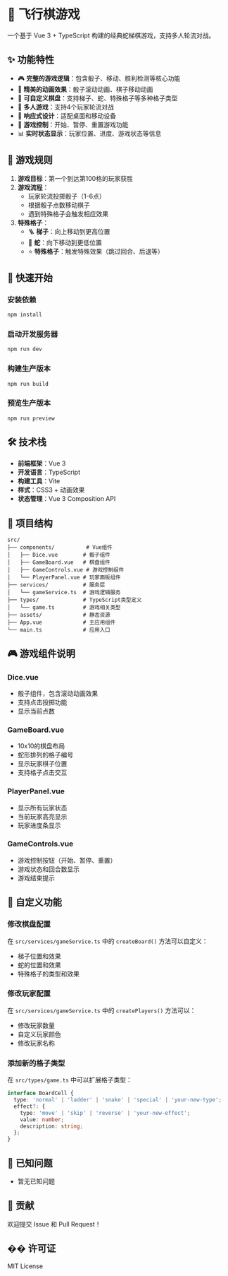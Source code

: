 # 🎲 飞行棋游戏

一个基于 Vue 3 + TypeScript 构建的经典蛇梯棋游戏，支持多人轮流对战。

## ✨ 功能特性

- 🎮 **完整的游戏逻辑**：包含骰子、移动、胜利检测等核心功能
- 🎨 **精美的动画效果**：骰子滚动动画、棋子移动动画
- 🎯 **可自定义棋盘**：支持梯子、蛇、特殊格子等多种格子类型
- 👥 **多人游戏**：支持4个玩家轮流对战
- 📱 **响应式设计**：适配桌面和移动设备
- 🎪 **游戏控制**：开始、暂停、重置游戏功能
- 📊 **实时状态显示**：玩家位置、进度、游戏状态等信息

## 🎯 游戏规则

1. **游戏目标**：第一个到达第100格的玩家获胜
2. **游戏流程**：
   - 玩家轮流投掷骰子（1-6点）
   - 根据骰子点数移动棋子
   - 遇到特殊格子会触发相应效果
3. **特殊格子**：
   - 🪜 **梯子**：向上移动到更高位置
   - 🐍 **蛇**：向下移动到更低位置
   - ⭐ **特殊格子**：触发特殊效果（跳过回合、后退等）

## 🚀 快速开始

### 安装依赖

```bash
npm install
```

### 启动开发服务器

```bash
npm run dev
```

### 构建生产版本

```bash
npm run build
```

### 预览生产版本

```bash
npm run preview
```

## 🛠️ 技术栈

- **前端框架**：Vue 3
- **开发语言**：TypeScript
- **构建工具**：Vite
- **样式**：CSS3 + 动画效果
- **状态管理**：Vue 3 Composition API

## 📁 项目结构

```
src/
├── components/          # Vue组件
│   ├── Dice.vue        # 骰子组件
│   ├── GameBoard.vue   # 棋盘组件
│   ├── GameControls.vue # 游戏控制组件
│   └── PlayerPanel.vue # 玩家面板组件
├── services/           # 服务层
│   └── gameService.ts  # 游戏逻辑服务
├── types/              # TypeScript类型定义
│   └── game.ts         # 游戏相关类型
├── assets/             # 静态资源
├── App.vue             # 主应用组件
└── main.ts             # 应用入口
```

## 🎮 游戏组件说明

### Dice.vue
- 骰子组件，包含滚动动画效果
- 支持点击投掷功能
- 显示当前点数

### GameBoard.vue
- 10x10的棋盘布局
- 蛇形排列的格子编号
- 显示玩家棋子位置
- 支持格子点击交互

### PlayerPanel.vue
- 显示所有玩家状态
- 当前玩家高亮显示
- 玩家进度条显示

### GameControls.vue
- 游戏控制按钮（开始、暂停、重置）
- 游戏状态和回合数显示
- 游戏结束提示

## 🎨 自定义功能

### 修改棋盘配置
在 `src/services/gameService.ts` 中的 `createBoard()` 方法可以自定义：
- 梯子位置和效果
- 蛇的位置和效果
- 特殊格子的类型和效果

### 修改玩家配置
在 `src/services/gameService.ts` 中的 `createPlayers()` 方法可以：
- 修改玩家数量
- 自定义玩家颜色
- 修改玩家名称

### 添加新的格子类型
在 `src/types/game.ts` 中可以扩展格子类型：
```typescript
interface BoardCell {
  type: 'normal' | 'ladder' | 'snake' | 'special' | 'your-new-type';
  effect?: {
    type: 'move' | 'skip' | 'reverse' | 'your-new-effect';
    value: number;
    description: string;
  };
}
```

## 🐛 已知问题

- 暂无已知问题

## 🤝 贡献

欢迎提交 Issue 和 Pull Request！

## �� 许可证

MIT License

